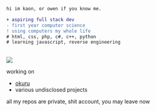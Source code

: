 ```diff
hi im kaon, or owen if you know me.

+ aspiring full stack dev
- first year computer science
! using computers my whole life
# html, css, php, c#, c++, python
# learning javascript, reverse engineering
```
<br>
<img src="https://komarev.com/ghpvc/?username=Kaaaon&color=lightgray">

working on
<br>
- [okuru](https://okuru.xyz)
- various undisclosed projects

all my repos are private, shit account, you may leave now
